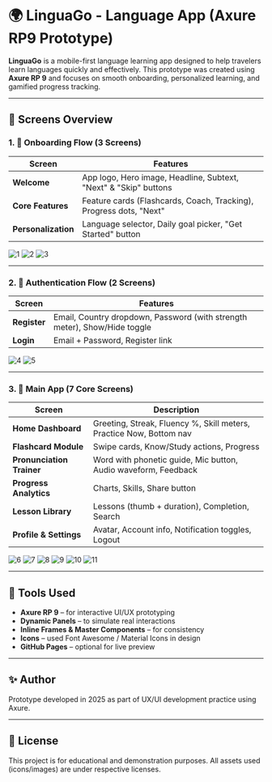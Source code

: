 # 🌍 LinguaGo - Language App (Axure RP9 Prototype)

**LinguaGo** is a mobile-first language learning app designed to help travelers learn languages quickly and effectively. This prototype was created using **Axure RP 9** and focuses on smooth onboarding, personalized learning, and gamified progress tracking.

---

## 📱 Screens Overview

### 1. 🔄 Onboarding Flow (3 Screens)

| Screen | Features |
|--------|----------|
| **Welcome** | App logo, Hero image, Headline, Subtext, "Next" & "Skip" buttons |
| **Core Features** | Feature cards (Flashcards, Coach, Tracking), Progress dots, "Next" |
| **Personalization** | Language selector, Daily goal picker, "Get Started" button |

![1](https://github.com/user-attachments/assets/b6bfb936-cc4b-493e-bef8-53cf383fc7c3)
![2](https://github.com/user-attachments/assets/d924bf20-763a-41d9-930f-7a8f1c5782ea)
![3](https://github.com/user-attachments/assets/fd09ab39-01dc-4009-bf68-d835e34f9bbd)

---

### 2. 🔐 Authentication Flow (2 Screens)

| Screen | Features |
|--------|----------|
| **Register** | Email, Country dropdown, Password (with strength meter), Show/Hide toggle |
| **Login** | Email + Password, Register link |

![4](https://github.com/user-attachments/assets/9308efdc-b83a-4167-aefc-49153abd8206)
![5](https://github.com/user-attachments/assets/78a2494e-3c83-4bd7-9489-78e03ffcceab)

---

### 3. 🧠 Main App (7 Core Screens)

| Screen | Description |
|--------|-------------|
| **Home Dashboard** | Greeting, Streak, Fluency %, Skill meters, Practice Now, Bottom nav |
| **Flashcard Module** | Swipe cards, Know/Study actions, Progress |
| **Pronunciation Trainer** | Word with phonetic guide, Mic button, Audio waveform, Feedback |
| **Progress Analytics** | Charts, Skills, Share button |
| **Lesson Library** | Lessons (thumb + duration), Completion, Search |
| **Profile & Settings** | Avatar, Account info, Notification toggles, Logout |

![6](https://github.com/user-attachments/assets/970781dc-3137-475a-893b-46aceda8ae57)
![7](https://github.com/user-attachments/assets/7b8ea898-10e1-4158-872b-6d1fe24a03cc)
![8](https://github.com/user-attachments/assets/0659dddb-f879-4a28-9710-985d95d180d9)
![9](https://github.com/user-attachments/assets/76835001-75be-4883-899a-7acc6866d211)
![10](https://github.com/user-attachments/assets/94b82e20-e5b1-420b-9e6b-4c1430a83821)
![11](https://github.com/user-attachments/assets/42a2287e-072e-48b8-8dc7-af7d931b7ce9)

---

## 🔧 Tools Used

- **Axure RP 9** – for interactive UI/UX prototyping
- **Dynamic Panels** – to simulate real interactions
- **Inline Frames & Master Components** – for consistency
- **Icons** – used Font Awesome / Material Icons in design
- **GitHub Pages** – optional for live preview

---

## ✨ Author

Prototype developed in 2025 as part of UX/UI development practice using Axure.

---

## 📃 License

This project is for educational and demonstration purposes. All assets used (icons/images) are under respective licenses.
